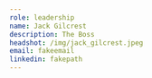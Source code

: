 ```yaml
---
role: leadership
name: Jack Gilcrest
description: The Boss
headshot: /img/jack_gilcrest.jpeg
email: fakeemail
linkedin: fakepath
---
```


